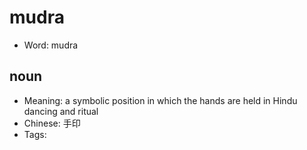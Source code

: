 # mudra

- Word: mudra

## noun

- Meaning: a symbolic position in which the hands are held in Hindu dancing and ritual
- Chinese: 手印
- Tags: 

